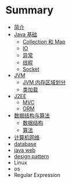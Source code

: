 # Summary

* [简介](README.md)
* [Java 基础](java-base/java-base.md)
  * [Collection 和 Map](java-base/collection&map.md)
  * [IO](java-base/io.md)
  * [异常](java-base/exception.md)
  * [线程](java-base/thread.md)
  * [Socket](java-base/socket.md)
* [JVM](jvm/jvm.md)
  * [JVM 内存区域划分](jvm/jvm-memory-area.md)
  * [类加载](jvm/class-loader.md)
* [J2EE](j2ee/j2ee.md)
  * [MVC](j2ee/mvc.md)
  * [ORM](j2ee/orm.md)
* [数据结构与算法](data-structures-and-algorithm/data-structures-and-algorithm.md)
  * [数据结构](data-structures-and-algorithm/data-structures.md)
  * [算法](data-structures-and-algorithm/algorithm.md)
* [计算机网络](computer-networks.md)
* [database](database.md)
* [java web](java-web.md)
* [design pattern](design-pattern.md)
* Linux
* os
* Regular Expression

